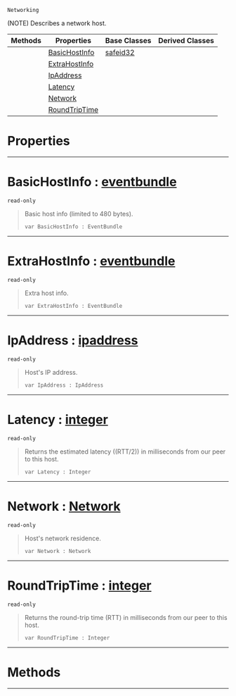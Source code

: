  `Networking`

(NOTE) Describes a network host.

|Methods|Properties|Base Classes|Derived Classes|
|---|---|---|---|
| |[ BasicHostInfo](https://github.com/zeroengineteam/ZeroDocs/blob/master/code_reference/class_reference/nethost.markdown#basichostinfo-zero-engin)|[safeid32](https://github.com/zeroengineteam/ZeroDocs/blob/master/code_reference/class_reference/safeid32.markdown)| |
| |[ ExtraHostInfo](https://github.com/zeroengineteam/ZeroDocs/blob/master/code_reference/class_reference/nethost.markdown#extrahostinfo-zero-engin)| | |
| |[ IpAddress](https://github.com/zeroengineteam/ZeroDocs/blob/master/code_reference/class_reference/nethost.markdown#ipaddress-zero-engine-do)| | |
| |[ Latency](https://github.com/zeroengineteam/ZeroDocs/blob/master/code_reference/class_reference/nethost.markdown#latency-zero-engine-docu)| | |
| |[ Network](https://github.com/zeroengineteam/ZeroDocs/blob/master/code_reference/class_reference/nethost.markdown#network-zero-engine-docu)| | |
| |[ RoundTripTime](https://github.com/zeroengineteam/ZeroDocs/blob/master/code_reference/class_reference/nethost.markdown#roundtriptime-zero-engin)| | |


 #  Properties


---  
 #  BasicHostInfo : [eventbundle](https://github.com/zeroengineteam/ZeroDocs/blob/master/code_reference/class_reference/eventbundle.markdown)

 `read-only`

> Basic host info (limited to 480 bytes).
> ``` lang=cpp, name=Zilch
> var BasicHostInfo : EventBundle


---  
 #  ExtraHostInfo : [eventbundle](https://github.com/zeroengineteam/ZeroDocs/blob/master/code_reference/class_reference/eventbundle.markdown)

 `read-only`

> Extra host info.
> ``` lang=cpp, name=Zilch
> var ExtraHostInfo : EventBundle


---  
 #  IpAddress : [ipaddress](https://github.com/zeroengineteam/ZeroDocs/blob/master/code_reference/class_reference/ipaddress.markdown)

 `read-only`

> Host's IP address.
> ``` lang=cpp, name=Zilch
> var IpAddress : IpAddress


---  
 #  Latency : [integer](https://github.com/zeroengineteam/ZeroDocs/blob/master/code_reference/zilch_base_types/integer.markdown)

 `read-only`

> Returns the estimated latency ((RTT/2)) in milliseconds from our peer to this host.
> ``` lang=cpp, name=Zilch
> var Latency : Integer


---  
 #  Network : [Network](https://github.com/zeroengineteam/ZeroDocs/blob/master/code_reference/enum_reference.markdown#network)

 `read-only`

> Host's network residence.
> ``` lang=cpp, name=Zilch
> var Network : Network


---  
 #  RoundTripTime : [integer](https://github.com/zeroengineteam/ZeroDocs/blob/master/code_reference/zilch_base_types/integer.markdown)

 `read-only`

> Returns the round-trip time (RTT) in milliseconds from our peer to this host.
> ``` lang=cpp, name=Zilch
> var RoundTripTime : Integer


---  
 #  Methods


---  
 

 